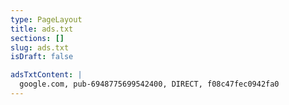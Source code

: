 ```yaml
---
type: PageLayout
title: ads.txt
sections: []
slug: ads.txt
isDraft: false

adsTxtContent: |
  google.com, pub-6948775699542400, DIRECT, f08c47fec0942fa0
---
```

